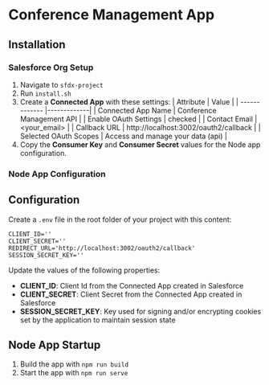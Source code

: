 # Conference Management App

## Installation

### Salesforce Org Setup

1. Navigate to `sfdx-project`
2. Run `install.sh`
3. Create a **Connected App** with these settings:
   | Attribute | Value |
   | ------------- |-------------|
   | Connected App Name | Conference Management API |
   | Enable OAuth Settings | checked |
   | Contact Email | &lt;your_email&gt; |
   | Callback URL | http://localhost:3002/oauth2/callback |
   | Selected OAuth Scopes | Access and manage your data (api) |
4. Copy the **Consumer Key** and **Consumer Secret** values for the Node app configuration.

### Node App Configuration

## Configuration

Create a `.env` file in the root folder of your project with this content:

```
CLIENT_ID=''
CLIENT_SECRET=''
REDIRECT_URL='http://localhost:3002/oauth2/callback'
SESSION_SECRET_KEY=''
```

Update the values of the following properties:

-   **CLIENT_ID**: Client Id from the Connected App created in Salesforce
-   **CLIENT_SECRET**: Client Secret from the Connected App created in Salesforce
-   **SESSION_SECRET_KEY**: Key used for signing and/or encrypting cookies set by the application to maintain session state

## Node App Startup

1. Build the app with `npm run build`
2. Start the app with `npm run serve`
